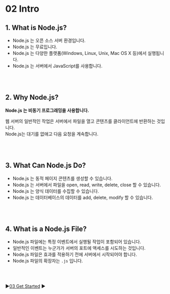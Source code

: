 # 02 Intro

## 1. What is Node.js?

- Node.js 는 오픈 소스 서버 환경입니다.
- Node.js 는 무료입니다.
- Node.js 는 다양한 플랫폼(Windows, Linux, Unix, Mac OS X 등)에서 실행됩니다.
- Node.js 는 서버에서 JavaScript를 사용합니다.

<br/>
<br/>

## 2. Why Node.js?

**Node.js 는 비동기 프로그래밍을 사용합니다.**

웹 서버의 일반적인 작업은 서버에서 파일을 열고 콘텐츠를 클라이언트에 반환하는 것입니다.  
Node.js는 대기를 없애고 다음 요청을 계속합니다.

<br/>
<br/>

## 3. What Can Node.js Do?

- Node.js 는 동적 페이지 콘텐츠를 생성할 수 있습니다.
- Node.js 는 서버에서 파일을 open, read, write, delete, close 할 수 있습니다.
- Node.js 는 양식 데이터를 수집할 수 있습니다.
- Node.js 는 데이터베이스의 데이터를 add, delete, modify 할 수 있습니다.

<br/>
<br/>

## 4. What is a Node.js File?

- Node.js 파일에는 특정 이벤트에서 실행될 작업이 포함되어 있습니다.
- 일반적인 이벤트는 누군가가 서버의 포트에 액세스를 시도하는 것입니다.
- Node.js 파일은 효과를 적용하기 전에 서버에서 시작되어야 합니다.
- Node.js 파일의 확장자는 `.js` 입니다.

<br/>
<br/>

:arrow_forward:[03 Get Started](./03%20Get%20Started.md) :arrow_forward:
